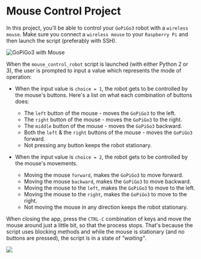 # Mouse Control Project

In this project, you'll be able to control your `GoPiGo3` robot with a ``wireless mouse``.
Make sure you connect a `wireless mouse` to your `Raspberry Pi` and then launch the script (preferably with SSH).

![GoPiGo3 with Mouse](http://i.imgur.com/Rat5EQN.jpg)

When the ``mouse_control_robot`` script is launched (with either Python 2 or 3), the user
is prompted to input a value which represents the mode of operation:

* When the input value is `choice = 1`, the robot gets to be controlled by the mouse's buttons. Here's a list on what each combination of buttons does:
  * The `left` button of the mouse - moves the `GoPiGo3` to the left.
  * The `right` button of the mouse - moves the `GoPiGo3` to the right.
  * The `middle` button of the mouse - moves the `GoPiGo3` backward.
  * Both the `left` & the `right` buttons of the mouse - moves the `GoPiGo3` forward.
  * Not pressing any button keeps the robot stationary.

* When the input value is `choice = 2`, the robot gets to be controlled by the mouse's movements.
  * Moving the mouse `forward`, makes the `GoPiGo3` to move forward.
  * Moving the mouse `backward`, makes the `GoPiGo3` to move backward.
  * Moving the mouse to the `left`, makes the `GoPiGo3` to move to the left.
  * Moving the mouse to the `right`, makes the `GoPiGo3` to move to the right.
  * Not moving the mouse in any direction keeps the robot stationary.

When closing the app, press the `CTRL-C` combination of keys and move the mouse around just a little bit, so that the process stops. That's because the script uses blocking methods and while the mouse is stationary (and no buttons are pressed), the script is in a state of *"waiting"*.  

![](http://i.imgur.com/7M3CYFI.gif)
